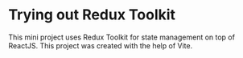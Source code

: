 # Trying out Redux Toolkit

This mini project uses Redux Toolkit for state management on top of ReactJS. This project was created with the help of Vite.
